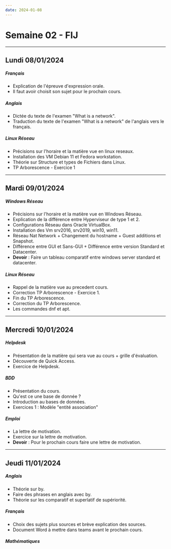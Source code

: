 ```yaml
---
date: 2024-01-08
---
```

# Semaine 02 - FIJ
---
## Lundi 08/01/2024
##### Français
- Explication de l'épreuve d'expression orale.
- Il faut avoir choisit son sujet pour le prochain cours. 
##### Anglais
- Dictée du texte de l'examen "What is a network".
- Traduction du texte de l'examen "What is a network"  de l'anglais vers le français.
##### Linux Réseau
- Précisions sur l'horaire et la matière vue en linux reseaux.
- Installation des VM Debian 11 et Fedora workstation.
- Théorie sur Structure et types de Fichiers dans Linux.
- TP Arborescence - Exercice 1
---
## Mardi 09/01/2024
##### Windows Réseau
- Précisions sur l'horaire et la matière vue en Windows Réseau.
- Explication de la différence entre Hyperviseur de type 1 et 2. 
- Configurations Réseau dans Oracle VirtualBox.
- Installation des Vm srv2016, srv2019, win10, win11.
- Réseau Nat Network + Changement du hostname + Guest additions et Snapshot.
- Différence entre GUI et Sans-GUI + Différence entre version Standard et Datacenter.
- **Devoir** : Faire un tableau comparatif entre windows server standard et datacenter.
##### Linux Réseau
- Rappel de la matière vue au precedent cours. 
- Correction TP Arborescence - Exercice 1.
- Fin du TP Arborescence.
- Correction du TP Arborescence.
- Les commandes dnf et apt.
---
## Mercredi 10/01/2024
##### Helpdesk
- Présentation de la matière qui sera vue au cours + grille d'évaluation.
- Découverte de Quick Access.
- Exercice de Helpdesk.
##### BDD
- Présentation du cours.
- Qu'est ce une base de donnée ?
- Introduction au bases de données.
- Exercices 1 : Modèle "entité association"
##### Emploi
- La lettre de motivation.
- Exercice sur la lettre de motivation.
- **Devoir** : Pour le prochain cours faire une lettre de motivation.

---
## Jeudi 11/01/2024

##### Anglais
- Théorie sur by.
- Faire des phrases en anglais avec by.
- Théorie sur les comparatif et superlatif de supériorité.
##### Français
- Choix des sujets plus sources et brève explication des sources.
- Document Word à mettre dans teams avant le prochain cours.
##### Mathématiques 

